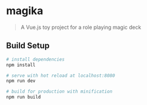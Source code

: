 # magika

> A Vue.js toy project for a role playing magic deck

## Build Setup

``` bash
# install dependencies
npm install

# serve with hot reload at localhost:8080
npm run dev

# build for production with minification
npm run build
```
